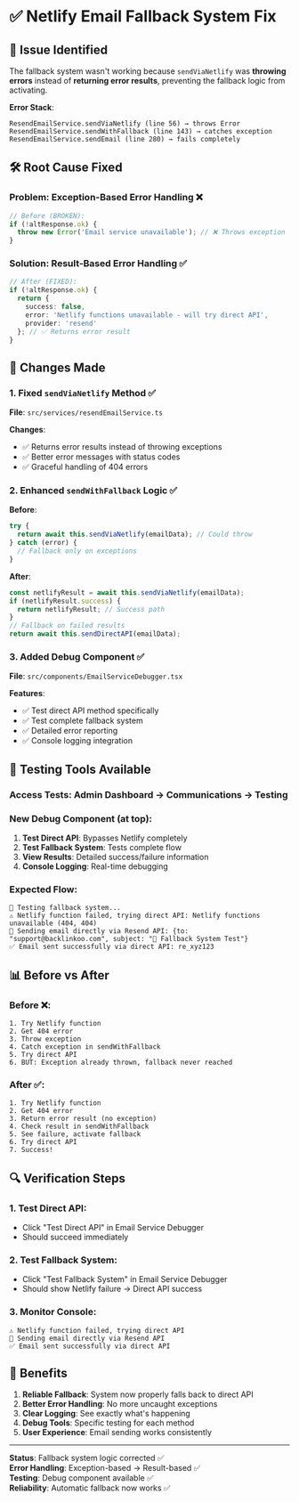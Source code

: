 # ✅ Netlify Email Fallback System Fix

## 🚨 Issue Identified
The fallback system wasn't working because `sendViaNetlify` was **throwing errors** instead of **returning error results**, preventing the fallback logic from activating.

**Error Stack**:
```
ResendEmailService.sendViaNetlify (line 56) → throws Error
ResendEmailService.sendWithFallback (line 143) → catches exception
ResendEmailService.sendEmail (line 280) → fails completely
```

## 🛠️ Root Cause Fixed

### **Problem**: Exception-Based Error Handling ❌
```typescript
// Before (BROKEN):
if (!altResponse.ok) {
  throw new Error('Email service unavailable'); // ❌ Throws exception
}
```

### **Solution**: Result-Based Error Handling ✅
```typescript
// After (FIXED):
if (!altResponse.ok) {
  return {
    success: false,
    error: 'Netlify functions unavailable - will try direct API',
    provider: 'resend'
  }; // ✅ Returns error result
}
```

## 🔧 Changes Made

### **1. Fixed `sendViaNetlify` Method** ✅
**File**: `src/services/resendEmailService.ts`

**Changes**:
- ✅ Returns error results instead of throwing exceptions
- ✅ Better error messages with status codes
- ✅ Graceful handling of 404 errors

### **2. Enhanced `sendWithFallback` Logic** ✅
**Before**:
```typescript
try {
  return await this.sendViaNetlify(emailData); // Could throw
} catch (error) {
  // Fallback only on exceptions
}
```

**After**:
```typescript
const netlifyResult = await this.sendViaNetlify(emailData);
if (netlifyResult.success) {
  return netlifyResult; // Success path
}
// Fallback on failed results
return await this.sendDirectAPI(emailData);
```

### **3. Added Debug Component** ✅
**File**: `src/components/EmailServiceDebugger.tsx`

**Features**:
- ✅ Test direct API method specifically
- ✅ Test complete fallback system
- ✅ Detailed error reporting
- ✅ Console logging integration

## 🧪 Testing Tools Available

### **Access Tests**: Admin Dashboard → Communications → Testing

### **New Debug Component** (at top):
1. **Test Direct API**: Bypasses Netlify completely
2. **Test Fallback System**: Tests complete flow
3. **View Results**: Detailed success/failure information
4. **Console Logging**: Real-time debugging

### **Expected Flow**:
```
🧪 Testing fallback system...
⚠️ Netlify function failed, trying direct API: Netlify functions unavailable (404, 404)
🔗 Sending email directly via Resend API: {to: "support@backlinkoo.com", subject: "🧪 Fallback System Test"}
✅ Email sent successfully via direct API: re_xyz123
```

## 📊 Before vs After

### **Before** ❌:
```
1. Try Netlify function
2. Get 404 error
3. Throw exception
4. Catch exception in sendWithFallback
5. Try direct API
6. BUT: Exception already thrown, fallback never reached
```

### **After** ✅:
```
1. Try Netlify function
2. Get 404 error
3. Return error result (no exception)
4. Check result in sendWithFallback
5. See failure, activate fallback
6. Try direct API
7. Success!
```

## 🔍 Verification Steps

### **1. Test Direct API**:
- Click "Test Direct API" in Email Service Debugger
- Should succeed immediately

### **2. Test Fallback System**:
- Click "Test Fallback System" in Email Service Debugger
- Should show Netlify failure → Direct API success

### **3. Monitor Console**:
```
⚠️ Netlify function failed, trying direct API
🔗 Sending email directly via Resend API
✅ Email sent successfully via direct API
```

## 🚀 Benefits

1. **Reliable Fallback**: System now properly falls back to direct API
2. **Better Error Handling**: No more uncaught exceptions
3. **Clear Logging**: See exactly what's happening
4. **Debug Tools**: Specific testing for each method
5. **User Experience**: Email sending works consistently

---

**Status**: Fallback system logic corrected ✅  
**Error Handling**: Exception-based → Result-based ✅  
**Testing**: Debug component available ✅  
**Reliability**: Automatic fallback now works ✅
